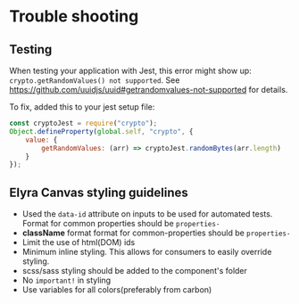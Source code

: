# Trouble shooting


## Testing
When testing your application with Jest, this error might show up: `crypto.getRandomValues() not supported`. See https://github.com/uuidjs/uuid#getrandomvalues-not-supported for details.

To fix, added this to your jest setup file:
```js
const cryptoJest = require("crypto");
Object.defineProperty(global.self, "crypto", {
	value: {
		getRandomValues: (arr) => cryptoJest.randomBytes(arr.length)
	}
});
```


## Elyra Canvas styling guidelines
- Used the `data-id` attribute on inputs to be used for automated tests.  Format for common properties should be `properties-`
- **className** format format for common-properties should be `properties-`
- Limit the use of html(DOM) ids
- Minimum inline styling.  This allows for consumers to easily override styling.
- scss/sass styling should be added to the component's folder
- No `important!` in styling
- Use variables for all colors(preferably from carbon)
